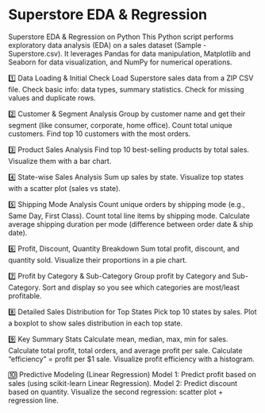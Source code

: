 # Superstore EDA & Regression 
Superstore EDA & Regression on Python
This Python script performs exploratory data analysis (EDA) on a sales dataset (Sample - Superstore.csv). It leverages Pandas for data manipulation, Matplotlib and Seaborn for data visualization, and NumPy for numerical operations.

1️⃣ Data Loading & Initial Check
Load Superstore sales data from a ZIP CSV file.
Check basic info: data types, summary statistics.
Check for missing values and duplicate rows.

2️⃣ Customer & Segment Analysis
Group by customer name and get their segment (like consumer, corporate, home office).
Count total unique customers.
Find top 10 customers with the most orders.

3️⃣ Product Sales Analysis
Find top 10 best-selling products by total sales.
Visualize them with a bar chart.

4️⃣ State-wise Sales Analysis
Sum up sales by state.
Visualize top states with a scatter plot (sales vs state).

5️⃣ Shipping Mode Analysis
Count unique orders by shipping mode (e.g., Same Day, First Class).
Count total line items by shipping mode.
Calculate average shipping duration per mode (difference between order date & ship date).

6️⃣ Profit, Discount, Quantity Breakdown
Sum total profit, discount, and quantity sold.
Visualize their proportions in a pie chart.

7️⃣ Profit by Category & Sub-Category
Group profit by Category and Sub-Category.
Sort and display so you see which categories are most/least profitable.

8️⃣ Detailed Sales Distribution for Top States
Pick top 10 states by sales.
Plot a boxplot to show sales distribution in each top state.

9️⃣ Key Summary Stats
Calculate mean, median, max, min for sales.
Calculate total profit, total orders, and average profit per sale.
Calculate “efficiency” = profit per $1 sale.
Visualize profit efficiency with a histogram.

🔟 Predictive Modeling (Linear Regression)
Model 1: Predict profit based on sales (using scikit-learn Linear Regression).
Model 2: Predict discount based on quantity.
Visualize the second regression: scatter plot + regression line.

